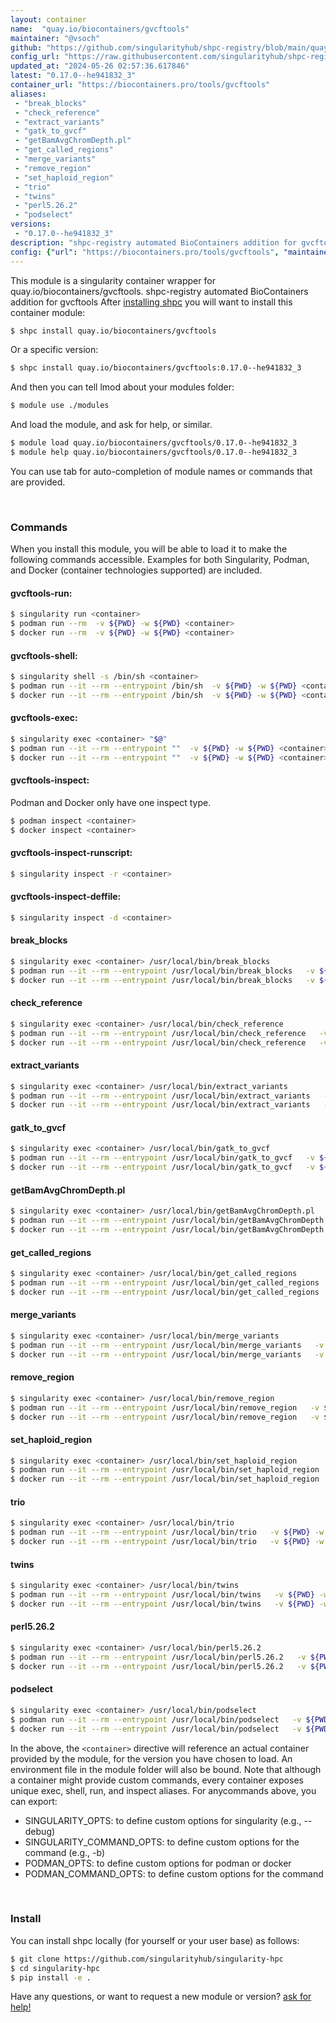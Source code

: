 ```yaml
---
layout: container
name:  "quay.io/biocontainers/gvcftools"
maintainer: "@vsoch"
github: "https://github.com/singularityhub/shpc-registry/blob/main/quay.io/biocontainers/gvcftools/container.yaml"
config_url: "https://raw.githubusercontent.com/singularityhub/shpc-registry/main/quay.io/biocontainers/gvcftools/container.yaml"
updated_at: "2024-05-26 02:57:36.617846"
latest: "0.17.0--he941832_3"
container_url: "https://biocontainers.pro/tools/gvcftools"
aliases:
 - "break_blocks"
 - "check_reference"
 - "extract_variants"
 - "gatk_to_gvcf"
 - "getBamAvgChromDepth.pl"
 - "get_called_regions"
 - "merge_variants"
 - "remove_region"
 - "set_haploid_region"
 - "trio"
 - "twins"
 - "perl5.26.2"
 - "podselect"
versions:
 - "0.17.0--he941832_3"
description: "shpc-registry automated BioContainers addition for gvcftools"
config: {"url": "https://biocontainers.pro/tools/gvcftools", "maintainer": "@vsoch", "description": "shpc-registry automated BioContainers addition for gvcftools", "latest": {"0.17.0--he941832_3": "sha256:e3b1839aa423dd288ac415c948650374e9ac8c4ae40e71090887fb6daf548365"}, "tags": {"0.17.0--he941832_3": "sha256:e3b1839aa423dd288ac415c948650374e9ac8c4ae40e71090887fb6daf548365"}, "docker": "quay.io/biocontainers/gvcftools", "aliases": {"break_blocks": "/usr/local/bin/break_blocks", "check_reference": "/usr/local/bin/check_reference", "extract_variants": "/usr/local/bin/extract_variants", "gatk_to_gvcf": "/usr/local/bin/gatk_to_gvcf", "getBamAvgChromDepth.pl": "/usr/local/bin/getBamAvgChromDepth.pl", "get_called_regions": "/usr/local/bin/get_called_regions", "merge_variants": "/usr/local/bin/merge_variants", "remove_region": "/usr/local/bin/remove_region", "set_haploid_region": "/usr/local/bin/set_haploid_region", "trio": "/usr/local/bin/trio", "twins": "/usr/local/bin/twins", "perl5.26.2": "/usr/local/bin/perl5.26.2", "podselect": "/usr/local/bin/podselect"}}
---
```


This module is a singularity container wrapper for quay.io/biocontainers/gvcftools.
shpc-registry automated BioContainers addition for gvcftools
After [installing shpc](#install) you will want to install this container module:


```bash
$ shpc install quay.io/biocontainers/gvcftools
```

Or a specific version:

```bash
$ shpc install quay.io/biocontainers/gvcftools:0.17.0--he941832_3
```

And then you can tell lmod about your modules folder:

```bash
$ module use ./modules
```

And load the module, and ask for help, or similar.

```bash
$ module load quay.io/biocontainers/gvcftools/0.17.0--he941832_3
$ module help quay.io/biocontainers/gvcftools/0.17.0--he941832_3
```

You can use tab for auto-completion of module names or commands that are provided.

<br>

### Commands

When you install this module, you will be able to load it to make the following commands accessible.
Examples for both Singularity, Podman, and Docker (container technologies supported) are included.

#### gvcftools-run:

```bash
$ singularity run <container>
$ podman run --rm  -v ${PWD} -w ${PWD} <container>
$ docker run --rm  -v ${PWD} -w ${PWD} <container>
```

#### gvcftools-shell:

```bash
$ singularity shell -s /bin/sh <container>
$ podman run --it --rm --entrypoint /bin/sh  -v ${PWD} -w ${PWD} <container>
$ docker run --it --rm --entrypoint /bin/sh  -v ${PWD} -w ${PWD} <container>
```

#### gvcftools-exec:

```bash
$ singularity exec <container> "$@"
$ podman run --it --rm --entrypoint ""  -v ${PWD} -w ${PWD} <container> "$@"
$ docker run --it --rm --entrypoint ""  -v ${PWD} -w ${PWD} <container> "$@"
```

#### gvcftools-inspect:

Podman and Docker only have one inspect type.

```bash
$ podman inspect <container>
$ docker inspect <container>
```

#### gvcftools-inspect-runscript:

```bash
$ singularity inspect -r <container>
```

#### gvcftools-inspect-deffile:

```bash
$ singularity inspect -d <container>
```


#### break_blocks

```bash
$ singularity exec <container> /usr/local/bin/break_blocks
$ podman run --it --rm --entrypoint /usr/local/bin/break_blocks   -v ${PWD} -w ${PWD} <container> -c " $@"
$ docker run --it --rm --entrypoint /usr/local/bin/break_blocks   -v ${PWD} -w ${PWD} <container> -c " $@"
```


#### check_reference

```bash
$ singularity exec <container> /usr/local/bin/check_reference
$ podman run --it --rm --entrypoint /usr/local/bin/check_reference   -v ${PWD} -w ${PWD} <container> -c " $@"
$ docker run --it --rm --entrypoint /usr/local/bin/check_reference   -v ${PWD} -w ${PWD} <container> -c " $@"
```


#### extract_variants

```bash
$ singularity exec <container> /usr/local/bin/extract_variants
$ podman run --it --rm --entrypoint /usr/local/bin/extract_variants   -v ${PWD} -w ${PWD} <container> -c " $@"
$ docker run --it --rm --entrypoint /usr/local/bin/extract_variants   -v ${PWD} -w ${PWD} <container> -c " $@"
```


#### gatk_to_gvcf

```bash
$ singularity exec <container> /usr/local/bin/gatk_to_gvcf
$ podman run --it --rm --entrypoint /usr/local/bin/gatk_to_gvcf   -v ${PWD} -w ${PWD} <container> -c " $@"
$ docker run --it --rm --entrypoint /usr/local/bin/gatk_to_gvcf   -v ${PWD} -w ${PWD} <container> -c " $@"
```


#### getBamAvgChromDepth.pl

```bash
$ singularity exec <container> /usr/local/bin/getBamAvgChromDepth.pl
$ podman run --it --rm --entrypoint /usr/local/bin/getBamAvgChromDepth.pl   -v ${PWD} -w ${PWD} <container> -c " $@"
$ docker run --it --rm --entrypoint /usr/local/bin/getBamAvgChromDepth.pl   -v ${PWD} -w ${PWD} <container> -c " $@"
```


#### get_called_regions

```bash
$ singularity exec <container> /usr/local/bin/get_called_regions
$ podman run --it --rm --entrypoint /usr/local/bin/get_called_regions   -v ${PWD} -w ${PWD} <container> -c " $@"
$ docker run --it --rm --entrypoint /usr/local/bin/get_called_regions   -v ${PWD} -w ${PWD} <container> -c " $@"
```


#### merge_variants

```bash
$ singularity exec <container> /usr/local/bin/merge_variants
$ podman run --it --rm --entrypoint /usr/local/bin/merge_variants   -v ${PWD} -w ${PWD} <container> -c " $@"
$ docker run --it --rm --entrypoint /usr/local/bin/merge_variants   -v ${PWD} -w ${PWD} <container> -c " $@"
```


#### remove_region

```bash
$ singularity exec <container> /usr/local/bin/remove_region
$ podman run --it --rm --entrypoint /usr/local/bin/remove_region   -v ${PWD} -w ${PWD} <container> -c " $@"
$ docker run --it --rm --entrypoint /usr/local/bin/remove_region   -v ${PWD} -w ${PWD} <container> -c " $@"
```


#### set_haploid_region

```bash
$ singularity exec <container> /usr/local/bin/set_haploid_region
$ podman run --it --rm --entrypoint /usr/local/bin/set_haploid_region   -v ${PWD} -w ${PWD} <container> -c " $@"
$ docker run --it --rm --entrypoint /usr/local/bin/set_haploid_region   -v ${PWD} -w ${PWD} <container> -c " $@"
```


#### trio

```bash
$ singularity exec <container> /usr/local/bin/trio
$ podman run --it --rm --entrypoint /usr/local/bin/trio   -v ${PWD} -w ${PWD} <container> -c " $@"
$ docker run --it --rm --entrypoint /usr/local/bin/trio   -v ${PWD} -w ${PWD} <container> -c " $@"
```


#### twins

```bash
$ singularity exec <container> /usr/local/bin/twins
$ podman run --it --rm --entrypoint /usr/local/bin/twins   -v ${PWD} -w ${PWD} <container> -c " $@"
$ docker run --it --rm --entrypoint /usr/local/bin/twins   -v ${PWD} -w ${PWD} <container> -c " $@"
```


#### perl5.26.2

```bash
$ singularity exec <container> /usr/local/bin/perl5.26.2
$ podman run --it --rm --entrypoint /usr/local/bin/perl5.26.2   -v ${PWD} -w ${PWD} <container> -c " $@"
$ docker run --it --rm --entrypoint /usr/local/bin/perl5.26.2   -v ${PWD} -w ${PWD} <container> -c " $@"
```


#### podselect

```bash
$ singularity exec <container> /usr/local/bin/podselect
$ podman run --it --rm --entrypoint /usr/local/bin/podselect   -v ${PWD} -w ${PWD} <container> -c " $@"
$ docker run --it --rm --entrypoint /usr/local/bin/podselect   -v ${PWD} -w ${PWD} <container> -c " $@"
```



In the above, the `<container>` directive will reference an actual container provided
by the module, for the version you have chosen to load. An environment file in the
module folder will also be bound. Note that although a container
might provide custom commands, every container exposes unique exec, shell, run, and
inspect aliases. For anycommands above, you can export:

 - SINGULARITY_OPTS: to define custom options for singularity (e.g., --debug)
 - SINGULARITY_COMMAND_OPTS: to define custom options for the command (e.g., -b)
 - PODMAN_OPTS: to define custom options for podman or docker
 - PODMAN_COMMAND_OPTS: to define custom options for the command

<br>

### Install

You can install shpc locally (for yourself or your user base) as follows:

```bash
$ git clone https://github.com/singularityhub/singularity-hpc
$ cd singularity-hpc
$ pip install -e .
```

Have any questions, or want to request a new module or version? [ask for help!](https://github.com/singularityhub/singularity-hpc/issues)